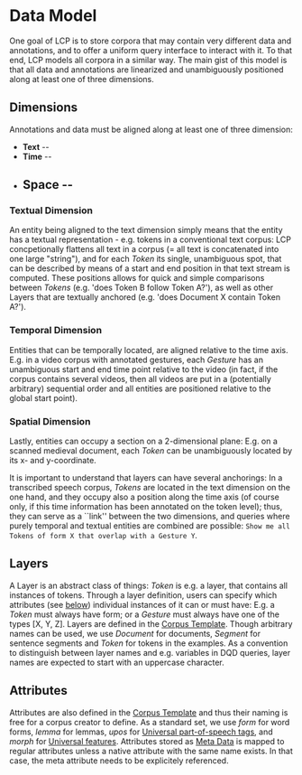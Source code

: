 # Data Model

One goal of LCP is to store corpora that may contain very different data and annotations, and to offer a uniform query interface to interact with it.
To that end, LCP models all corpora in a similar way.
The main gist of this model is that all data and annotations are linearized and unambiguously positioned along at least one of three dimensions.


## Dimensions

Annotations and data must be aligned along at least one of three dimension:

  - **Text** --
  - **Time** --
  - **Space** --
    -
### Textual Dimension

An entity being aligned to the text dimension simply means that the entity has a textual representation - e.g. tokens in a conventional text corpus: LCP concpetionally flattens all text in a corpus (= all text is concatenated into one large "string"), and for each *Token* its single, unambiguous spot, that can be described by means of a start and end position in that text stream is computed.
These positions allows for quick and simple comparisons between *Tokens* (e.g. 'does Token B follow Token A?'), as well as other Layers that are textually anchored (e.g. 'does Document X contain Token A?').

### Temporal Dimension

Entities that can be temporally located, are aligned relative to the time axis. E.g. in a video corpus with annotated gestures, each *Gesture* has an unambiguous start and end time point relative to the video (in fact, if the corpus contains several videos, then all videos are put in a (potentially arbitrary) sequential order and all entities are positioned relative to the global start point).

### Spatial Dimension

Lastly, entities can occupy a section on a 2-dimensional plane: E.g. on a scanned medieval document, each *Token* can be unambiguously located by its x- and y-coordinate.

It is important to understand that layers can have several anchorings: In a transcribed speech corpus, *Tokens* are located in the text dimension on the one hand, and they occupy also a position along the time axis (of course only, if this time information has been annotated on the token level); thus, they can serve as a ``link'' between the two dimensions, and queries where purely temporal and textual entities are combined are possible: `Show me all Tokens of form X that overlap with a Gesture Y`.

## Layers

A Layer is an abstract class of things: *Token* is e.g. a layer, that contains all instances of tokens.
Through a layer definition, users can specify which attributes (see [below](model.md#attributes)) individual instances of it can or must have: E.g. a *Token* must always have form; or a *Gesture* must always have one of the types [X, Y, Z].
Layers are defined in the [Corpus Template](corpus-template.md). Though arbitrary names can be used, we use *Document* for documents, *Segment* for sentence segments and *Token* for tokens in the examples. As a convention to distinguish between layer names and e.g. variables in DQD queries, layer names are expected to start with an uppercase character.


## Attributes

Attributes are also defined in the [Corpus Template](corpus-template.md) and thus their naming is free for a corpus creator to define. As a standard set, we use *form* for word forms, *lemma* for lemmas, *upos* for [Universal part-of-speech tags](https://universaldependencies.org/u/pos/all.html), and *morph* for [Universal features](https://universaldependencies.org/u/feat/all.html). Attributes stored as [Meta Data](meta-data.md) is mapped to regular attributes unless a native attribute with the same name exists. In that case, the meta attribute needs to be explicitely referenced.
